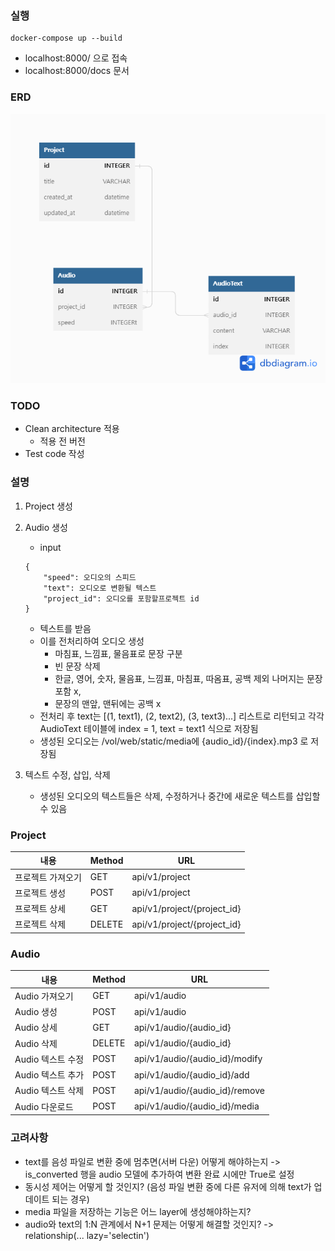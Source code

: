 ###  실행
```
docker-compose up --build
```
- localhost:8000/ 으로 접속
- localhost:8000/docs 문서

### ERD

<img src='/images/ERD.png'>

### TODO
- Clean architecture 적용
  - 적용 전 버전
- Test code 작성

### 설명
1. Project 생성
2. Audio 생성
   - input

    ```
    {   
        "speed": 오디오의 스피드
        "text": 오디오로 변환될 텍스트
        "project_id": 오디오를 포함할프로젝트 id
    }
    ```
   - 텍스트를 받음
   - 이를 전처리하여 오디오 생성
     - 마침표, 느낌표, 물음표로 문장 구분
     - 빈 문장 삭제
     - 한글, 영어, 숫자, 물음표, 느낌표, 마침표, 따옴표, 공백 제외 나머지는 문장 포함 x,
     - 문장의 맨앞, 맨뒤에는 공백 x
   - 전처리 후 text는 [(1, text1), (2, text2), (3, text3)...] 리스트로 리턴되고 각각 AudioText 테이블에 index = 1, text = text1 식으로 저장됨 
   - 생성된 오디오는 /vol/web/static/media에 {audio_id}/{index}.mp3 로 저장됨

3. 텍스트 수정, 삽입, 삭제
   - 생성된 오디오의 텍스트들은 삭제, 수정하거나 중간에 새로운 텍스트를 삽입할 수 있음
  

### Project

| 내용              | Method | URL                         |
| ----------------- | ------ | --------------------------- |
| 프로젝트 가져오기 | GET    | api/v1/project              |
| 프로젝트 생성     | POST   | api/v1/project              |
| 프로젝트 상세     | GET    | api/v1/project/{project_id} |
| 프로젝트 삭제     | DELETE | api/v1/project/{project_id} |

### Audio

| 내용              | Method | URL                            |
| ----------------- | ------ | ------------------------------ |
| Audio 가져오기    | GET    | api/v1/audio                   |
| Audio 생성        | POST   | api/v1/audio                   |
| Audio 상세        | GET    | api/v1/audio/{audio_id}        |
| Audio 삭제        | DELETE | api/v1/audio/{audio_id}        |
| Audio 텍스트 수정 | POST   | api/v1/audio/{audio_id}/modify |
| Audio 텍스트 추가 | POST   | api/v1/audio/{audio_id}/add    |
| Audio 텍스트 삭제 | POST   | api/v1/audio/{audio_id}/remove |
| Audio 다운로드    | POST   | api/v1/audio/{audio_id}/media  |



### 고려사항
- text를 음성 파일로 변환 중에 멈추면(서버 다운) 어떻게 해야하는지 -> is_converted 행을 audio 모델에 추가하여 변환 완료 시에만 True로 설정
- 동시성 제어는 어떻게 할 것인지? (음성 파일 변환 중에 다른 유저에 의해 text가 업데이트 되는 경우)
- media 파일을 저장하는 기능은 어느 layer에 생성해야하는지?
- audio와 text의 1:N 관계에서 N+1 문제는 어떻게 해결할 것인지? -> relationship(... lazy='selectin')